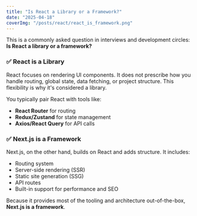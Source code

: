 ```yaml
---
title: "Is React a Library or a Framework?"
date: "2025-04-18"
coverImg: "/posts/react/react_is_framework.png"
---
```


This is a commonly asked question in interviews and development circles: **Is React a library or a framework?**

### ✅ React is a **Library**

React focuses on rendering UI components. It does not prescribe how you handle routing, global state, data fetching, or project structure. This flexibility is why it's considered a library.

You typically pair React with tools like:

- **React Router** for routing
- **Redux/Zustand** for state management
- **Axios/React Query** for API calls

### ✅ Next.js is a **Framework**

Next.js, on the other hand, builds on React and adds structure. It includes:

- Routing system
- Server-side rendering (SSR)
- Static site generation (SSG)
- API routes
- Built-in support for performance and SEO

Because it provides most of the tooling and architecture out-of-the-box, **Next.js is a framework**.

